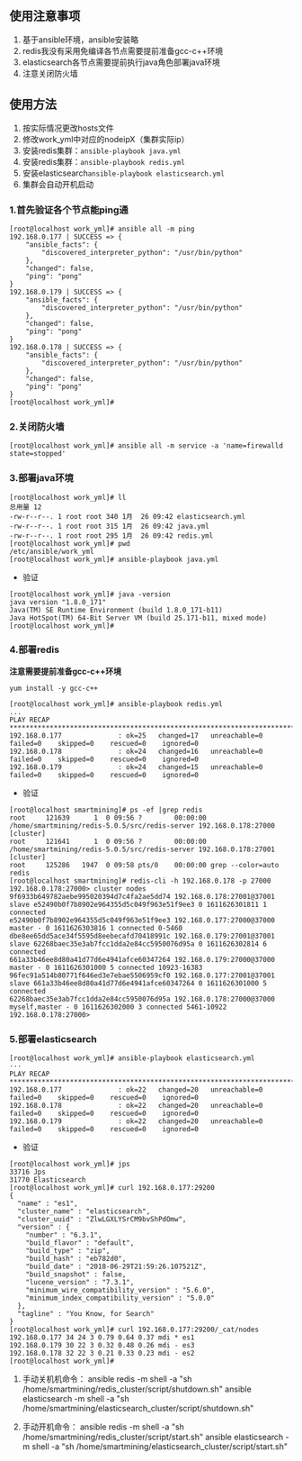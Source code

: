 ## 使用注意事项

1. 基于ansible环境，ansible安装略
2. redis我没有采用免编译各节点需要提前准备gcc-c++环境
3. elasticsearch各节点需要提前执行java角色部署java环境
4. 注意关闭防火墙

## 使用方法
1. 按实际情况更改hosts文件
2. 修改work_yml中对应的nodeipX（集群实际ip）
3. 安装redis集群：`ansible-playbook java.yml`
4. 安装redis集群：`ansible-playbook redis.yml`
5. 安装elasticsearch`ansible-playbook elasticsearch.yml`
6. 集群会自动开机启动
   


### 1.首先验证各个节点能ping通
```shell
[root@localhost work_yml]# ansible all -m ping 
192.168.0.177 | SUCCESS => {
    "ansible_facts": {
        "discovered_interpreter_python": "/usr/bin/python"
    }, 
    "changed": false, 
    "ping": "pong"
}
192.168.0.179 | SUCCESS => {
    "ansible_facts": {
        "discovered_interpreter_python": "/usr/bin/python"
    }, 
    "changed": false, 
    "ping": "pong"
}
192.168.0.178 | SUCCESS => {
    "ansible_facts": {
        "discovered_interpreter_python": "/usr/bin/python"
    }, 
    "changed": false, 
    "ping": "pong"
}
[root@localhost work_yml]# 
```

### 2.关闭防火墙
```shell
[root@localhost work_yml]# ansible all -m service -a 'name=firewalld state=stopped'
```

### 3.部署java环境
```shell
[root@localhost work_yml]# ll
总用量 12
-rw-r--r--. 1 root root 340 1月  26 09:42 elasticsearch.yml
-rw-r--r--. 1 root root 315 1月  26 09:42 java.yml
-rw-r--r--. 1 root root 295 1月  26 09:42 redis.yml
[root@localhost work_yml]# pwd
/etc/ansible/work_yml
[root@localhost work_yml]# ansible-playbook java.yml 
```

- 验证
  
```shell
[root@localhost work_yml]# java -version
java version "1.8.0_171"
Java(TM) SE Runtime Environment (build 1.8.0_171-b11)
Java HotSpot(TM) 64-Bit Server VM (build 25.171-b11, mixed mode)
[root@localhost work_yml]# 
```

### 4.部署redis

**注意需要提前准备gcc-c++环境**

`yum install -y gcc-c++`

```shell
[root@localhost work_yml]# ansible-playbook redis.yml
...
PLAY RECAP ******************************************************************************************************************************************************************************************************
192.168.0.177              : ok=25   changed=17   unreachable=0    failed=0    skipped=0    rescued=0    ignored=0   
192.168.0.178              : ok=24   changed=16   unreachable=0    failed=0    skipped=0    rescued=0    ignored=0   
192.168.0.179              : ok=24   changed=15   unreachable=0    failed=0    skipped=0    rescued=0    ignored=0   
```

- 验证

```shell
[root@localhost smartmining]# ps -ef |grep redis
root     121639      1  0 09:56 ?        00:00:00 /home/smartmining/redis-5.0.5/src/redis-server 192.168.0.178:27000 [cluster]
root     121641      1  0 09:56 ?        00:00:00 /home/smartmining/redis-5.0.5/src/redis-server 192.168.0.178:27001 [cluster]
root     125286   1947  0 09:58 pts/0    00:00:00 grep --color=auto redis
[root@localhost smartmining]# redis-cli -h 192.168.0.178 -p 27000
192.168.0.178:27000> cluster nodes
9f6933b649782aebe995020394d7c4fa2ae5dd74 192.168.0.178:27001@37001 slave e52490b0f7b8902e964355d5c049f963e51f9ee3 0 1611626301811 1 connected
e52490b0f7b8902e964355d5c049f963e51f9ee3 192.168.0.177:27000@37000 master - 0 1611626303816 1 connected 0-5460
dbe8ee65dd5ace34f5595d8eebecafd70418991c 192.168.0.179:27001@37001 slave 62268baec35e3ab7fcc1dda2e84cc5950076d95a 0 1611626302814 6 connected
661a33b46ee8d80a41d77d6e4941afce60347264 192.168.0.179:27000@37000 master - 0 1611626301000 5 connected 10923-16383
96fec91a514b80771f646ed3e7ebae5506959cf0 192.168.0.177:27001@37001 slave 661a33b46ee8d80a41d77d6e4941afce60347264 0 1611626301000 5 connected
62268baec35e3ab7fcc1dda2e84cc5950076d95a 192.168.0.178:27000@37000 myself,master - 0 1611626302000 3 connected 5461-10922
192.168.0.178:27000> 
```
### 5.部署elasticsearch
```shell
[root@localhost work_yml]# ansible-playbook elasticsearch.yml
···
PLAY RECAP ******************************************************************************************************************************************************************************************************
192.168.0.177              : ok=22   changed=20   unreachable=0    failed=0    skipped=0    rescued=0    ignored=0   
192.168.0.178              : ok=22   changed=20   unreachable=0    failed=0    skipped=0    rescued=0    ignored=0   
192.168.0.179              : ok=22   changed=20   unreachable=0    failed=0    skipped=0    rescued=0    ignored=0   
```

- 验证

```shell
[root@localhost work_yml]# jps
33716 Jps
31770 Elasticsearch
[root@localhost work_yml]# curl 192.168.0.177:29200
{
  "name" : "es1",
  "cluster_name" : "elasticsearch",
  "cluster_uuid" : "ZlwLGXLYSrCM9bvShPdOmw",
  "version" : {
    "number" : "6.3.1",
    "build_flavor" : "default",
    "build_type" : "zip",
    "build_hash" : "eb782d0",
    "build_date" : "2018-06-29T21:59:26.107521Z",
    "build_snapshot" : false,
    "lucene_version" : "7.3.1",
    "minimum_wire_compatibility_version" : "5.6.0",
    "minimum_index_compatibility_version" : "5.0.0"
  },
  "tagline" : "You Know, for Search"
}
[root@localhost work_yml]# curl 192.168.0.177:29200/_cat/nodes
192.168.0.177 34 24 3 0.79 0.64 0.37 mdi * es1
192.168.0.179 30 22 3 0.32 0.48 0.26 mdi - es3
192.168.0.178 32 22 3 0.21 0.33 0.23 mdi - es2
[root@localhost work_yml]# 
```

1. 手动关机机命令：
   ansible redis -m shell -a "sh /home/smartmining/redis_cluster/script/shutdown.sh"
   ansible elasticsearch -m shell -a "sh /home/smartmining/elasticsearch_cluster/script/shutdown.sh"

2. 手动开机命令：
   ansible redis -m shell -a "sh /home/smartmining/redis_cluster/script/start.sh"
   ansible elasticsearch -m shell -a "sh /home/smartmining/elasticsearch_cluster/script/start.sh"

